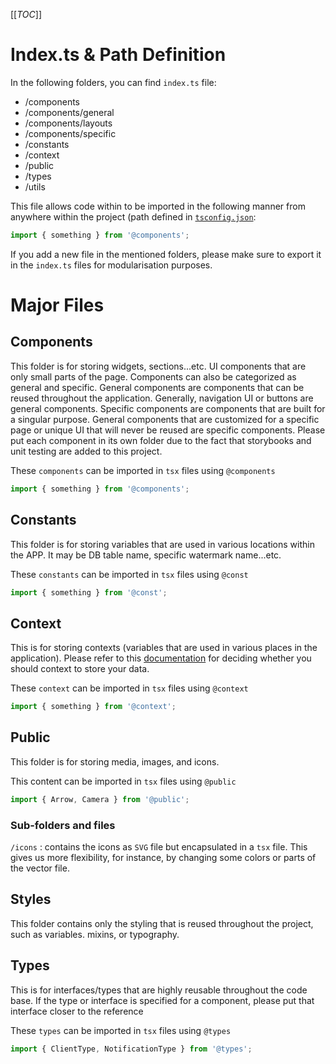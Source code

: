 [[_TOC_]]

# Index.ts & Path Definition

In the following folders, you can find `index.ts` file:

- /components
- /components/general
- /components/layouts
- /components/specific
- /constants
- /context
- /public
- /types
- /utils

This file allows code within to be imported in the following manner from anywhere within the project (path defined in [`tsconfig.json`](../tsconfig.json):

```js
import { something } from '@components';
```

If you add a new file in the mentioned folders, please make sure to export it in the `index.ts` files for modularisation purposes.

# Major Files

## Components

This folder is for storing widgets, sections...etc. UI components that are only small parts of the page. Components can also be categorized as general and specific. General components are components that can be reused throughout the application. Generally, navigation UI or buttons are general components. Specific components are components that are built for a singular purpose. General components that are customized for a specific page or unique UI that will never be reused are specific components. Please put each component in its own folder due to the fact that storybooks and unit testing are added to this project.

These `components` can be imported in `tsx` files using `@components`

```js
import { something } from '@components';
```

## Constants

This folder is for storing variables that are used in various locations within the APP. It may be DB table name, specific watermark name...etc.

These `constants` can be imported in `tsx` files using `@const`

```js
import { something } from '@const';
```

## Context

This is for storing contexts (variables that are used in various places in the application). Please refer to this [documentation](https://reactjs.org/docs/context.html) for deciding whether you should context to store your data.

These `context` can be imported in `tsx` files using `@context`

```js
import { something } from '@context';
```

## Public

This folder is for storing media, images, and icons.

This content can be imported in `tsx` files using `@public`

```js
import { Arrow, Camera } from '@public';
```

### Sub-folders and files

`/icons` : contains the icons as `SVG` file but encapsulated in a `tsx` file. This gives us more flexibility, for instance, by changing some colors or parts of the vector file.

## Styles

This folder contains only the styling that is reused throughout the project, such as variables. mixins, or typography.

## Types

This is for interfaces/types that are highly reusable throughout the code base. If the type or interface is specified for a component, please put that interface closer to the reference

These `types` can be imported in `tsx` files using `@types`

```js
import { ClientType, NotificationType } from '@types';
```
